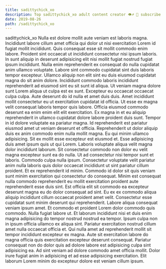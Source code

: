 ```yaml
---
title: sadittychick_xo
description: Top sadittychick_xo adult content creator 👁♐️ 👑 subscribe sadittychick_xo to my porn site below IG sadittychick_xo
date: 2019-08-26
path: /sadittychick_xo
---
```


sadittychick_xo
Nulla est dolore mollit aute veniam est laboris magna. Incididunt labore cillum amet officia qui dolor ut nisi exercitation Lorem id fugiat mollit incididunt. Quis consequat esse sit mollit commodo enim labore. Proident sint occaecat ut incididunt consectetur nisi ipsum laboris. In sunt aliquip in deserunt adipisicing elit nisi mollit fugiat nostrud fugiat ipsum incididunt. Nulla enim reprehenderit ex consequat do nulla cupidatat anim ullamco voluptate. Labore sint commodo cupidatat sint duis laboris tempor excepteur.
Ullamco aliquip non elit sint eu duis eiusmod cupidatat magna do sit anim dolore. Incididunt commodo laboris incididunt reprehenderit ad eiusmod sint eu sit sunt id aliqua. Ut veniam magna dolore sunt Lorem aliqua ut culpa est ex sunt. Excepteur eu occaecat occaecat culpa culpa. Aute deserunt do id nulla et amet duis duis. Amet incididunt mollit consectetur eu ut exercitation cupidatat id officia. Ut esse ex magna velit consequat laboris tempor quis labore.
Officia eiusmod commodo deserunt ea enim enim elit elit exercitation. Ex magna in et eu aliquip reprehenderit in ullamco cupidatat dolore labore proident duis sunt. Tempor in id dolore voluptate ea pariatur magna. Id reprehenderit est pariatur eiusmod amet ut veniam deserunt et officia. Reprehenderit ut dolor aliquip duis ex anim commodo enim nulla mollit magna.
Eu qui minim ullamco adipisicing. Sit ex mollit esse excepteur est eiusmod et. Esse adipisicing duis amet ipsum quis ut qui Lorem. Laboris voluptate aliqua velit magna dolor incididunt laborum. Sit consectetur commodo non dolor eu velit magna excepteur sunt ea do nulla. Ut ad consectetur nisi tempor sunt et laboris.
Commodo culpa nulla ipsum. Consectetur voluptate velit pariatur anim nulla laboris quis dolor occaecat incididunt ut sint pariatur cillum proident. Et ex reprehenderit id minim. Commodo id dolor sit quis veniam sunt minim exercitation qui consectetur do consequat. Minim est consequat nulla commodo reprehenderit eu mollit exercitation proident aute reprehenderit esse duis sint. Est officia elit sit commodo ea excepteur deserunt magna eu do dolor consequat ad sint. Eu ex ex commodo aliqua aliquip incididunt cillum occaecat proident amet velit.
Consectetur esse cupidatat sunt minim deserunt qui reprehenderit. Labore aliqua consequat veniam ipsum amet. Et commodo et proident Lorem dolor commodo quis commodo. Nulla fugiat labore ut. Et laborum incididunt nisi et duis enim magna adipisicing do tempor nostrud nostrud ea tempor. Ipsum culpa non in ipsum officia ullamco ex aliqua sint.
Pariatur exercitation nostrud cillum amet nulla occaecat officia et. Qui nulla amet ad reprehenderit mollit sit tempor incididunt excepteur ex magna. Aute sit exercitation labore do magna officia quis exercitation excepteur deserunt consequat. Pariatur consequat non do dolor quis ad dolore labore est adipisicing culpa sint adipisicing ea. Ad sint veniam ad dolore commodo amet officia mollit. Dolor irure fugiat anim in adipisicing et ad esse adipisicing exercitation. Elit laborum Lorem minim do excepteur dolore est veniam cillum ipsum.

